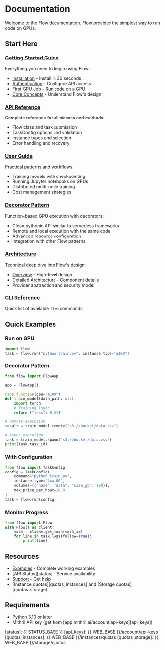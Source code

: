 # Documentation

Welcome to the Flow documentation. Flow provides the simplest way to run code on GPUs.

## Start Here

### [Getting Started Guide](getting-started/)
Everything you need to begin using Flow:
- [Installation](getting-started/installation.md) - Install in 30 seconds
- [Authentication](getting-started/authentication.md) - Configure API access
- [First GPU Job](getting-started/first-gpu-job.md) - Run code on a GPU
- [Core Concepts](getting-started/core-concepts.md) - Understand Flow's design

### [API Reference](api-reference.md)
Complete reference for all classes and methods:
- Flow class and task submission
- TaskConfig options and validation
- Instance types and selection
- Error handling and recovery

### [User Guide](user-guide.md)
Practical patterns and workflows:
- Training models with checkpointing
- Running Jupyter notebooks on GPUs
- Distributed multi-node training
- Cost management strategies

### [Decorator Pattern](guides/decorator-pattern.md)
Function-based GPU execution with decorators:
- Clean pythonic API similar to serverless frameworks
- Remote and local execution with the same code
- Advanced resource configuration
- Integration with other Flow patterns

### [Architecture](architecture/)
Technical deep dive into Flow's design:
- [Overview](architecture/architecture-overview.md) - High-level design
- [Detailed Architecture](architecture/architecture.md) - Component details
- Provider abstraction and security model

### [CLI Reference](cli/command-reference.md)
Quick list of available `flow` commands

## Quick Examples

### Run on GPU
```python
import flow
task = flow.run("python train.py", instance_type="a100")
```

### Decorator Pattern
```python
from flow import FlowApp

app = FlowApp()

@app.function(gpu="a100")
def train_model(data_path: str):
    import torch
    # Training logic
    return {"loss": 0.01}

# Remote execution
result = train_model.remote("s3://bucket/data.csv")

# Async execution
task = train_model.spawn("s3://bucket/data.csv")
print(task.task_id)
```

### With Configuration
```python
from flow import TaskConfig
config = TaskConfig(
    command="python train.py",
    instance_type="4xa100",
    volumes=[{"name": "data", "size_gb": 100}],
    max_price_per_hour=10.0
)
task = flow.run(config)
```

### Monitor Progress
```python
from flow import Flow
with Flow() as client:
    task = client.get_task(task_id)
    for line in task.logs(follow=True):
        print(line)
```

## Resources

- [Examples](../examples/) - Complete working examples
- [API Status][status] - Service availability
- [Support](mailto:support@mithril.ai) - Get help
- [Instance quotas][quotas_instances] and [Storage quotas][quotas_storage]

## Requirements

- Python 3.10 or later
- Mithril API key (get from [app.mithril.ai/account/api-keys][api_keys])

[status]: {{ STATUS_BASE }}
[api_keys]: {{ WEB_BASE }}/account/api-keys
[quotas_instances]: {{ WEB_BASE }}/instances/quotas
[quotas_storage]: {{ WEB_BASE }}/storage/quotas
